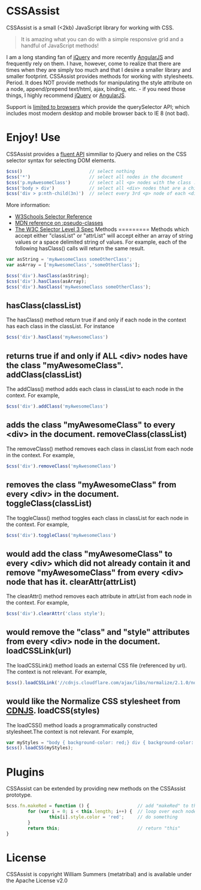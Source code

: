 CSSAssist
=========

CSSAssist is a small (<2kb) JavaScript library for working with CSS.

> It is amazing what you can do with a simple responsive grid and a handful of JavaScript methods!

I am a long standing fan of [jQuery](http://jquery.com/) and more recently [AngularJS](http://angularjs.org/) and frequently rely on them.  I have, however, come to realize that there are times when they are simply too much and that I desire a smaller library and smaller footprint.  CSSAssist provides methods for working with stylesheets. Period.  It does NOT provide methods for manipulating the style attribute on a node, append/prepend text/html, ajax, binding, etc. - if you need those things, I highly recommend [jQuery](http://jquery.com/) or [AngularJS](http://angularjs.org/).

Support is [limited to browsers](http://caniuse.com/queryselector) which provide the querySelector API; which includes most modern desktop and mobile browser back to IE 8 (not bad).

Enjoy!
Use
===
CSSAssist provides a [fluent API](http://en.wikipedia.org/wiki/Fluent_interface) simmiliar to jQuery and relies on the CSS selector syntax for selecting DOM elements.

```javascript
$css()                         // select nothing
$css('*')                      // select all nodes in the document
$css('p.myAwesomeClass')       // select all <p> nodes with the class .myAwesomeClass
$css('body > div')             // select all <div> nodes that are a child of <body>
$css('div > p:nth-child(3n)')  // select every 3rd <p> node of each <div> node
```
More information:
* [W3Schools Selector Reference](http://www.w3schools.com/cssref/css_selectors.asp)
* [MDN reference on :pseudo-classes](https://developer.mozilla.org/en-US/docs/Web/CSS/Pseudo-classes)
* [The W3C Selector Level 3 Spec](http://www.w3.org/TR/css3-selectors/)
Methods
=========
Methods which accept either "classList" or "attrList" will accept either an array of string values or a space delimited string of values. For example, each of the following hasClass() calls will return the same result.

```javascript
var asString = 'myAwesomeClass someOtherClass';
var asArray = ['myAwesomeClass','someOtherClass'];

$css('div').hasClass(asString);
$css('div').hasClass(asArray);
$css('div').hasClass('myAwesomeClass someOtherClass');
```
hasClass(classList)
-------------------
The hasClass() method return true if and only if each node in the context has each class in the classList.  For instance
```javascript
$css('div').hasClass('myAwesomeClass')
```
returns true if and only if ALL &lt;div&gt; nodes have the class "myAwesomeClass".
addClass(classList)
--------------------
The addClass() method adds each class in classList to each node in the context. For example,
```javascript
$css('div').addClass('myAwesomeClass')
```
adds the class "myAwesomeClass" to every &lt;div&gt; in the document.
removeClass(classList)
-----------------------
The removeClass() method removes each class in classList from each node in the context. For example,
```javascript
$css('div').removeClass('myAwesomeClass')
```
removes the class "myAwesomeClass" from every &lt;div&gt; in the document.
toggleClass(classList)
----------------------
The toggleClass() method toggles each class in classList for each node in the context. For example,
```javascript
$css('div').toggleClass('myAwesomeClass')
```
would add the class "myAwesomeClass" to every &lt;div&gt; which did not already contain it and remove "myAwesomeClass" from every &lt;div&gt; node that has it.
clearAttr(attrList)
---------------------
The clearAttr() method removes each attribute in attrList from each node in the context.  For example,
```javascript
$css('div').clearAttr('class style');
```
would remove the "class" and "style" attributes from every &lt;div&gt; node in the document.
loadCSSLink(url)
-----------------
The loadCSSLink() method loads an external CSS file (referenced by url).  The context is not relevant.  For example,
```javascript
$css().loadCSSLink('//cdnjs.cloudflare.com/ajax/libs/normalize/2.1.0/normalize.css);
```
would like the Normalize CSS stylesheet from [CDNJS](http://cdnjs.com/).
loadCSS(styles)
----------------
The loadCSS() method loads a programmatically constructed stylesheet.The context is not relevant. For example,
```javascript
var myStyles = "body { background-color: red;} div { background-color: yellow;}";
$css().loadCSS(myStyles);
```
Plugins
=======
CSSAssist can be extended by providing new methods on the CSSAssist prototype.
```javascript
$css.fn.makeRed = function () {                  // add "makeRed" to the CSSAssist prototype
        for (var i = 0; i < this.length; i++) {  // loop over each node in the context
                this[i].style.color = 'red';     // do something
        }
        return this;                             // return "this"
}
```
License
=======
CSSAssist is copyright William Summers (metatribal) and is available under the Apache License v2.0
